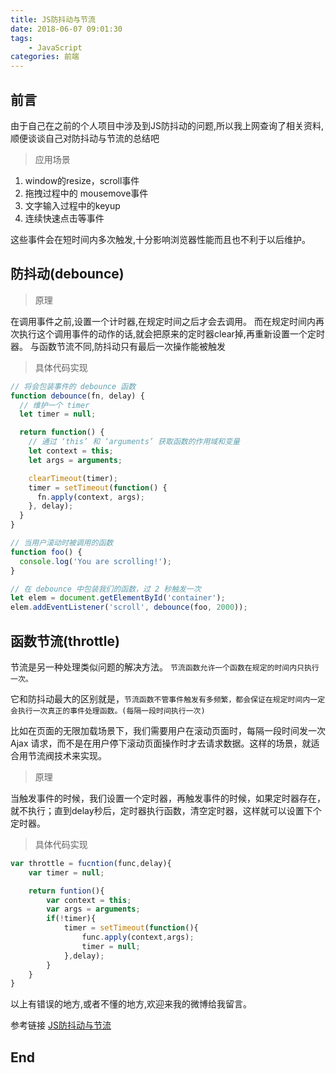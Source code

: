```yaml
---
title: JS防抖动与节流
date: 2018-06-07 09:01:30
tags:
	- JavaScript
categories: 前端
---
```

## 前言

由于自己在之前的个人项目中涉及到JS防抖动的问题,所以我上网查询了相关资料,顺便谈谈自己对防抖动与节流的总结吧

>应用场景

1. window的resize，scroll事件
2. 拖拽过程中的 mousemove事件
3. 文字输入过程中的keyup
4. 连续快速点击等事件

这些事件会在短时间内多次触发,十分影响浏览器性能而且也不利于以后维护。

## 防抖动(debounce)

>原理

在调用事件之前,设置一个计时器,在规定时间之后才会去调用。
而在规定时间内再次执行这个调用事件的动作的话,就会把原来的定时器clear掉,再重新设置一个定时器。
与函数节流不同,防抖动只有最后一次操作能被触发

>具体代码实现


``` js
// 将会包装事件的 debounce 函数
function debounce(fn, delay) {
  // 维护一个 timer
  let timer = null;

  return function() {
    // 通过 ‘this’ 和 ‘arguments’ 获取函数的作用域和变量
    let context = this;
    let args = arguments;

    clearTimeout(timer);
    timer = setTimeout(function() {
      fn.apply(context, args);
    }, delay);
  }
}
```

``` js
// 当用户滚动时被调用的函数
function foo() {
  console.log('You are scrolling!');
}

// 在 debounce 中包装我们的函数，过 2 秒触发一次
let elem = document.getElementById('container');
elem.addEventListener('scroll', debounce(foo, 2000));
```
## 函数节流(throttle)

节流是另一种处理类似问题的解决方法。 
`节流函数允许一个函数在规定的时间内只执行一次。`

它和防抖动最大的区别就是，`节流函数不管事件触发有多频繁，都会保证在规定时间内一定会执行一次真正的事件处理函数。(每隔一段时间执行一次)`

比如在页面的无限加载场景下，我们需要用户在滚动页面时，每隔一段时间发一次 Ajax 请求，而不是在用户停下滚动页面操作时才去请求数据。这样的场景，就适合用节流阀技术来实现。

>原理

当触发事件的时候，我们设置一个定时器，再触发事件的时候，如果定时器存在，就不执行；直到delay秒后，定时器执行函数，清空定时器，这样就可以设置下个定时器。

>具体代码实现

``` js
var throttle = fucntion(func,delay){
    var timer = null;

    return funtion(){
        var context = this;
        var args = arguments;
        if(!timer){
            timer = setTimeout(function(){
                func.apply(context,args);
                timer = null;
            },delay);
        }
    }
}
```
以上有错误的地方,或者不懂的地方,欢迎来我的微博给我留言。

参考链接 [JS防抖动与节流](https://blog.csdn.net/crystal6918/article/details/62236730)

## End

